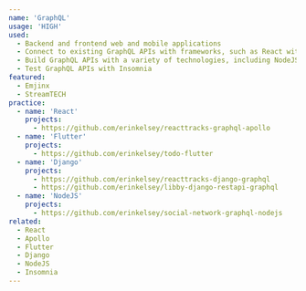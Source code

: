 ```yaml
---
name: 'GraphQL'
usage: 'HIGH'
used:
  - Backend and frontend web and mobile applications
  - Connect to existing GraphQL APIs with frameworks, such as React with Apollo, and Flutter with GraphQL Flutter
  - Build GraphQL APIs with a variety of technologies, including NodeJS and Django with Graphene
  - Test GraphQL APIs with Insomnia
featured:
  - Emjinx
  - StreamTECH
practice:
  - name: 'React'
    projects:
      - https://github.com/erinkelsey/reacttracks-graphql-apollo
  - name: 'Flutter'
    projects:
      - https://github.com/erinkelsey/todo-flutter
  - name: 'Django'
    projects:
      - https://github.com/erinkelsey/reacttracks-django-graphql
      - https://github.com/erinkelsey/libby-django-restapi-graphql
  - name: 'NodeJS'
    projects:
      - https://github.com/erinkelsey/social-network-graphql-nodejs
related:
  - React
  - Apollo
  - Flutter
  - Django
  - NodeJS
  - Insomnia
---
```

